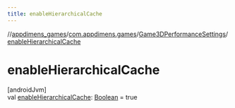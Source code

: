 ```yaml
---
title: enableHierarchicalCache
---
```

//[appdimens_games](../../../index.html)/[com.appdimens.games](../index.html)/[Game3DPerformanceSettings](index.html)/[enableHierarchicalCache](enable-hierarchical-cache.html)



# enableHierarchicalCache



[androidJvm]\
val [enableHierarchicalCache](enable-hierarchical-cache.html): [Boolean](https://kotlinlang.org/api/core/kotlin-stdlib/kotlin/-boolean/index.html) = true



